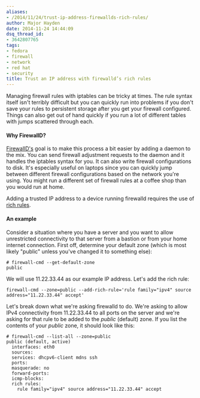 ```yaml
---
aliases:
- /2014/11/24/trust-ip-address-firewallds-rich-rules/
author: Major Hayden
date: 2014-11-24 14:44:09
dsq_thread_id:
- 3642807765
tags:
- fedora
- firewall
- network
- red hat
- security
title: Trust an IP address with firewalld’s rich rules
---
```


Managing firewall rules with iptables can be tricky at times. The rule syntax itself isn't terribly difficult but you can quickly run into problems if you don't save your rules to persistent storage after you get your firewall configured. Things can also get out of hand quickly if you run a lot of different tables with jumps scattered through each.

#### Why FirewallD?

[FirewallD's][1] goal is to make this process a bit easier by adding a daemon to the mix. You can send firewall adjustment requests to the daemon and it handles the iptables syntax for you. It can also write firewall configurations to disk. It's especially useful on laptops since you can quickly jump between different firewall configurations based on the network you're using. You might run a different set of firewall rules at a coffee shop than you would run at home.

Adding a trusted IP address to a device running firewalld requires the use of [rich rules][2].

#### An example

Consider a situation where you have a server and you want to allow unrestricted connectivity to that server from a bastion or from your home internet connection. First off, determine your default zone (which is most likely "public" unless you've changed it to something else):

```
# firewall-cmd --get-default-zone
public
```


We will use 11.22.33.44 as our example IP address. Let's add the rich rule:

```
firewall-cmd --zone=public --add-rich-rule='rule family="ipv4" source address="11.22.33.44" accept'
```


Let's break down what we're asking firewalld to do. We're asking to allow IPv4 connectivity from 11.22.33.44 to all ports on the server and we're asking for that rule to be added to the _public_ (default) zone. If you list the contents of your _public_ zone, it should look like this:

```
# firewall-cmd --list-all --zone=public
public (default, active)
  interfaces: eth0
  sources:
  services: dhcpv6-client mdns ssh
  ports:
  masquerade: no
  forward-ports:
  icmp-blocks:
  rich rules:
	rule family="ipv4" source address="11.22.33.44" accept
```


 [1]: https://fedoraproject.org/wiki/FirewallD
 [2]: https://fedoraproject.org/wiki/Features/FirewalldRichLanguage#Handle_rich_rules_with_the_command_line_client